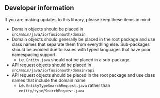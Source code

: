 ## Developer information

If you are making updates to this library, please keep these items in mind:

* Domain objects should be placed in `src/main/java/io/fusionauth/domain`
* Domain objects should generally be placed in the root package and use class names that separate them from everything else. Sub-packages should be avoided due to issues with typed languages that have poor namespacing support.
    * i.e. `Entity.java` should not be placed in a sub-package. 
* API request objects should be placed in `src/main/java/io/fusionauth/domain/api`
* API request objects should be placed in the root package and use class names that include the domain name
    * i.e. `EntityTypeSearchRequest.java` rather than `entity/type/SearchRequest.java`